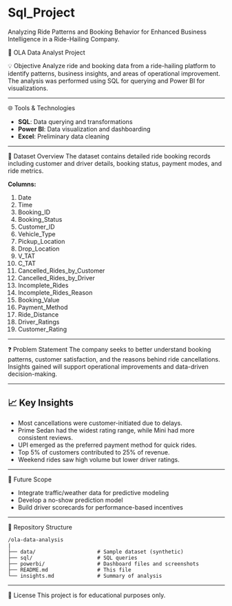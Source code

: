 # Sql_Project

Analyzing Ride Patterns and Booking Behavior for Enhanced Business Intelligence in a Ride-Hailing Company.

 🚗 OLA Data Analyst Project

 💡 Objective
Analyze ride and booking data from a ride-hailing platform to identify patterns, business insights, and areas of operational improvement. The analysis was performed using SQL for querying and Power BI for visualizations.

---

 🌐 Tools & Technologies
- **SQL**: Data querying and transformations
- **Power BI**: Data visualization and dashboarding
- **Excel**: Preliminary data cleaning

---

 📂 Dataset Overview
The dataset contains detailed ride booking records including customer and driver details, booking status, payment modes, and ride metrics.

 **Columns:**
1. Date
2. Time
3. Booking_ID
4. Booking_Status
5. Customer_ID
6. Vehicle_Type
7. Pickup_Location
8. Drop_Location
9. V_TAT
10. C_TAT
11. Cancelled_Rides_by_Customer
12. Cancelled_Rides_by_Driver
13. Incomplete_Rides
14. Incomplete_Rides_Reason
15. Booking_Value
16. Payment_Method
17. Ride_Distance
18. Driver_Ratings
19. Customer_Rating

---

 ❓ Problem Statement
The company seeks to better understand booking patterns, customer satisfaction, and the reasons behind ride cancellations. Insights gained will support operational improvements and data-driven decision-making.


---

## 📈 Key Insights
- Most cancellations were customer-initiated due to delays.
- Prime Sedan had the widest rating range, while Mini had more consistent reviews.
- UPI emerged as the preferred payment method for quick rides.
- Top 5% of customers contributed to 25% of revenue.
- Weekend rides saw high volume but lower driver ratings.

---

 🚀 Future Scope
- Integrate traffic/weather data for predictive modeling
- Develop a no-show prediction model
- Build driver scorecards for performance-based incentives

---

 📁 Repository Structure
```
/ola-data-analysis
|
├── data/                    # Sample dataset (synthetic)
├── sql/                     # SQL queries
├── powerbi/                 # Dashboard files and screenshots
├── README.md                # This file
└── insights.md              # Summary of analysis
```

---

 📖 License
This project is for educational purposes only.



